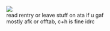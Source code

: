 <p align="center">

<img src="https://files.catbox.moe/uh60tp.webp"/><br>
read rentry or leave stuff on ata if u gaf<br>mostly afk or offtab, c+h is fine idrc
</p>
<!--
**tcfsr/tcfsr** is a ✨ _special_ ✨ repository because its `README.md` (this file) appears on your GitHub profile.
